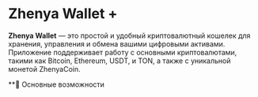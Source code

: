 # Zhenya Wallet +

**Zhenya Wallet** — это простой и удобный криптовалютный кошелек для хранения, управления и обмена вашими цифровыми активами. Приложение поддерживает работу с основными криптовалютами, такими как Bitcoin, Ethereum, USDT, и TON, а также с уникальной монетой ZhenyaCoin.

**🚀 Основные возможности
